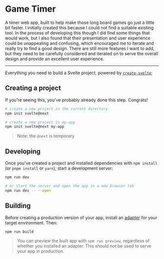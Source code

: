 # Game Timer
A timer web app, built to help make those long board games go just a little bit faster. I initially created this because I could not find a suitable existing tool. In the process of developing this though I did find some things that would work, but I also found that their presentation and user experience could be unappealing and confusing, which encouraged me to iterate and really try to find a good design. There are still more features I want to add, but they need to be carefully considered and iterated on to serve the overall design and provide an excellent user experience.

---

Everything you need to build a Svelte project, powered by [`create-svelte`](https://github.com/sveltejs/kit/tree/master/packages/create-svelte);

## Creating a project

If you're seeing this, you've probably already done this step. Congrats!

```bash
# create a new project in the current directory
npm init svelte@next

# create a new project in my-app
npm init svelte@next my-app
```

> Note: the `@next` is temporary

## Developing

Once you've created a project and installed dependencies with `npm install` (or `pnpm install` or `yarn`), start a development server:

```bash
npm run dev

# or start the server and open the app in a new browser tab
npm run dev -- --open
```

## Building

Before creating a production version of your app, install an [adapter](https://kit.svelte.dev/docs#adapters) for your target environment. Then:

```bash
npm run build
```

> You can preview the built app with `npm run preview`, regardless of whether you installed an adapter. This should _not_ be used to serve your app in production.
